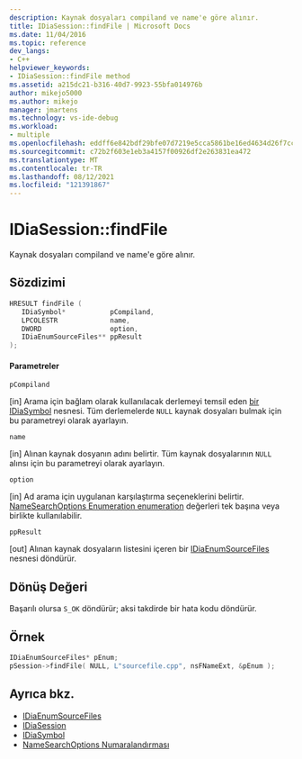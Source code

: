 ```yaml
---
description: Kaynak dosyaları compiland ve name'e göre alınır.
title: IDiaSession::findFile | Microsoft Docs
ms.date: 11/04/2016
ms.topic: reference
dev_langs:
- C++
helpviewer_keywords:
- IDiaSession::findFile method
ms.assetid: a215dc21-b316-40d7-9923-55bfa014976b
author: mikejo5000
ms.author: mikejo
manager: jmartens
ms.technology: vs-ide-debug
ms.workload:
- multiple
ms.openlocfilehash: eddff6e842bdf29bfe07d7219e5cca5861be16ed4634d26f7ccdb02bdbdb0ec9
ms.sourcegitcommit: c72b2f603e1eb3a4157f00926df2e263831ea472
ms.translationtype: MT
ms.contentlocale: tr-TR
ms.lasthandoff: 08/12/2021
ms.locfileid: "121391867"
---
```

# <a name="idiasessionfindfile"></a>IDiaSession::findFile
Kaynak dosyaları compiland ve name'e göre alınır.

## <a name="syntax"></a>Sözdizimi

```C++
HRESULT findFile ( 
   IDiaSymbol*           pCompiland,
   LPCOLESTR             name,
   DWORD                 option,
   IDiaEnumSourceFiles** ppResult
);
```

#### <a name="parameters"></a>Parametreler
 `pCompiland`

[in] Arama için bağlam olarak kullanılacak derlemeyi temsil eden [bir IDiaSymbol](../../debugger/debug-interface-access/idiasymbol.md) nesnesi. Tüm derlemelerde `NULL` kaynak dosyaları bulmak için bu parametreyi olarak ayarlayın.

 `name`

[in] Alınan kaynak dosyanın adını belirtir. Tüm kaynak dosyalarının `NULL` alınsı için bu parametreyi olarak ayarlayın.

 `option`

[in] Ad arama için uygulanan karşılaştırma seçeneklerini belirtir. [NameSearchOptions Enumeration enumeration](../../debugger/debug-interface-access/namesearchoptions.md) değerleri tek başına veya birlikte kullanılabilir.

 `ppResult`

[out] Alınan kaynak dosyaların listesini içeren bir [IDiaEnumSourceFiles](../../debugger/debug-interface-access/idiaenumsourcefiles.md) nesnesi döndürür.

## <a name="return-value"></a>Dönüş Değeri
 Başarılı olursa `S_OK` döndürür; aksi takdirde bir hata kodu döndürür.

## <a name="example"></a>Örnek

```C++
IDiaEnumSourceFiles* pEnum;
pSession->findFile( NULL, L"sourcefile.cpp", nsFNameExt, &pEnum );
```

## <a name="see-also"></a>Ayrıca bkz.
- [IDiaEnumSourceFiles](../../debugger/debug-interface-access/idiaenumsourcefiles.md)
- [IDiaSession](../../debugger/debug-interface-access/idiasession.md)
- [IDiaSymbol](../../debugger/debug-interface-access/idiasymbol.md)
- [NameSearchOptions Numaralandırması](../../debugger/debug-interface-access/namesearchoptions.md)
